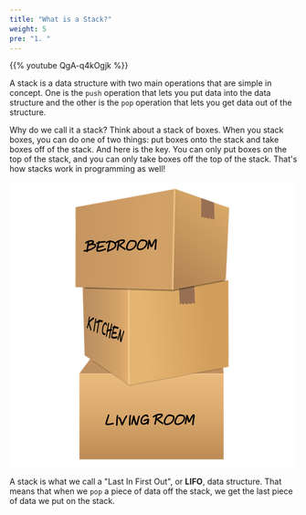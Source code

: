 ```yaml
---
title: "What is a Stack?"
weight: 5
pre: "1. "
---
```

{{% youtube QgA-q4kOgjk %}}

A stack is a data structure with two main operations that are simple in concept. One is the `push` operation that lets you put data into the data structure and the other is the `pop` operation that lets you get data out of the structure. 

Why do we call it a stack? Think about a stack of boxes. When you stack boxes, you can do one of two things: put boxes onto the stack and take boxes off of the stack. And here is the key. You can only put boxes on the top of the stack, and you can only take boxes off the top of the stack. That's how stacks work in programming as well!

![Boxes in a Stack](../../images/5/5.1.boxes.png)

A stack is what we call a "Last In First Out", or **LIFO**, data structure. That means that when we `pop` a piece of data off the stack, we get the last piece of data we put on the stack. 
